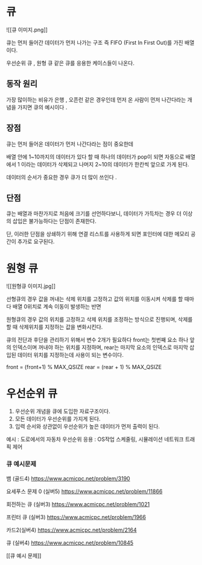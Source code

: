 # 큐 
![[큐 이미지.png]]

큐는 먼저 들어간 데이터가 먼저 나가는 구조 즉 FIFO (First In First Out)를 가진 배열이다.  

우선순위 큐 , 원형 큐 같은 큐를 응용한 케이스들이 나온다.  


## 동작 원리 
가장 많이하는 비유가 은행 , 오픈런 같은 경우인데 먼저 온 사람이 먼저 나간다라는 개념을 가지면 큐의 예시이다 . 


## 장점
큐는 먼저 들어온 데이터가 먼저 나간다라는 점이 중요한데 

배열 안에 1~10까지의 데이터가 있다 할 때 하나의 데이터가 pop이 되면 자동으로 배열에서 1 이라는 데이터가 삭제되고 나머지 2~10의 데이터가 한칸씩 앞으로 가게 된다.  

데이터의 순서가 중요한 경우 큐가 더 많이 쓰인다 . 


## 단점 
큐는 배열과 마찬가지로 처음에 크기를 선언하다보니, 데이터가 가득차는 경우 더 이상의 삽입은 불가능하다는 단점이 존재한다. 

단, 이러한 단점을 상쇄하기 위해 연결 리스트를 사용하게 되면 포인터에 대한 메모리 공간이 추가로 요구된다.  


# 원형 큐 
![[원형큐 이미지.jpg]]

선형큐의 경우 값을 꺼내는 삭제 위치를 고정하고 값의 위치를 이동시켜 삭제를 할 때마다 배열 0위치로 계속 이동이 발생하는 반면 

원형큐의 경우 값의 위치를 고정하고 삭제 위치를 조정하는 방식으로 진행되며, 삭제를 할 때 삭제위치를 지정하는 값을 변화시킨다.  


큐의 전단과 후단을 관리하기 위해서 변수 2개가 필요하다 
front는 첫번째 요소 하나 앞의 인덱스이며 꺼내야 하는 위치를 지정하며,
rear는 마지막 요소의 인덱스로 마지막 삽입된 데이터 위치를 지정하는데 사용이 되는 변수이다.  

front = (front+1) % MAX_QSIZE
rear = (rear + 1) % MAX_QSIZE


# 우선순위 큐 
1. 우선순위 개념을 큐에 도입한 자료구조이다.
2. 모든 데이터가 우선순위를 가지게 된다.
3. 입력 순서와 상관없이 우선순위가 높은 데이터가 먼저 출력이 된다.

예시 :  도로에서의 자동차 우선순위 
응용 : OS작업 스케줄링, 시뮬레이션 네트워크 트래픽 제어 


### 큐 예시문제 
뱀 (골드4)
https://www.acmicpc.net/problem/3190

요세푸스 문제 0 (실버5)
https://www.acmicpc.net/problem/11866

회전하는 큐 (실버3)
https://www.acmicpc.net/problem/1021


프린터 큐 (실버3)
https://www.acmicpc.net/problem/1966

카드2(실버4)
https://www.acmicpc.net/problem/2164


큐 (실버4)
https://www.acmicpc.net/problem/10845

[[큐 예시 문제]]